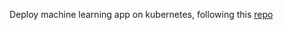 Deploy machine learning app on kubernetes, following this [repo](https://github.com/pycaret/pycaret-streamlit-google)